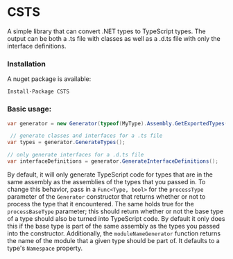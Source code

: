 CSTS
====

A simple library that can convert .NET types to TypeScript types. The output can be both a .ts file with classes as well as a .d.ts file with only the interface definitions.

### Installation

A nuget package is available:

    Install-Package CSTS 

### Basic usage:


```C#
var generator = new Generator(typeof(MyType).Assembly.GetExportedTypes());

 // generate classes and interfaces for a .ts file
var types = generator.GenerateTypes();

// only generate interfaces for a .d.ts file
var interfaceDefinitions = generator.GenerateInterfaceDefinitions(); 
```

By default, it will only generate TypeScript code for types that are in the same assembly as the assemblies of the types that you passed in. To change this behavior, pass in a `Func<Type, bool>` for the `processType` parameter of the `Generator` constructor that returns whether or not to process the type that it encountered. The same holds true for the `processBaseType` parameter; this should return whether or not the base type of a type should also be turned into TypeScript code. By default it only does this if the base type is part of the same assembly as the types you passed into the constructor. Additionally, the `moduleNameGenerator` function returns the name of the module that a given type should be part of. It defaults to a type's `Namespace` property.
